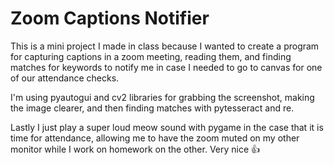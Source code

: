 # Zoom Captions Notifier

This is a mini project I made in class because I wanted to create a program for capturing captions in a zoom meeting, reading them, and finding matches for keywords to notify me in case I needed to go to canvas for one of our attendance checks.

I'm using pyautogui and cv2 libraries for grabbing the screenshot, making the image clearer, and then finding matches with pytesseract and re.

Lastly I just play a super loud meow sound with pygame in the case that it is time for attendance, allowing me to have the zoom muted on my other monitor while I work on homework on the other. Very nice 👍
